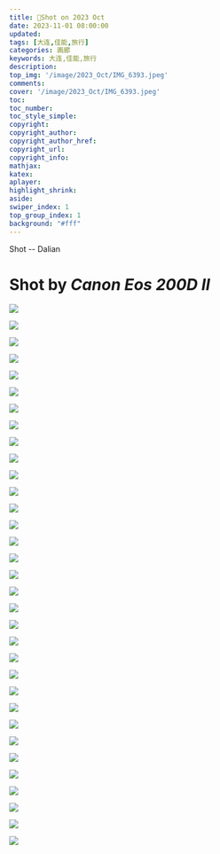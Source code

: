 ```yaml
---
title: 📸Shot on 2023 Oct
date: 2023-11-01 08:00:00
updated:
tags: [大连,佳能,旅行]
categories: 画廊
keywords: 大连,佳能,旅行
description: 
top_img: '/image/2023_Oct/IMG_6393.jpeg'
comments:
cover: '/image/2023_Oct/IMG_6393.jpeg'
toc:
toc_number:
toc_style_simple:
copyright:
copyright_author:
copyright_author_href:
copyright_url:
copyright_info:
mathjax:
katex:
aplayer:
highlight_shrink:
aside:
swiper_index: 1
top_group_index: 1
background: "#fff"
---
```


Shot -- Dalian
<!-- more -->
# Shot by _Canon Eos 200D II_

![](/image/2023_Oct/IMG_6386.jpeg)

![](/image/2023_Oct/IMG_6387.jpeg)

![](/image/2023_Oct/IMG_6388.jpeg)

![](/image/2023_Oct/IMG_6389.jpeg)

![](/image/2023_Oct/IMG_6391.jpeg)

![](/image/2023_Oct/IMG_6393.jpeg)

![](/image/2023_Oct/IMG_6403.jpeg)

![](/image/2023_Oct/IMG_6411.jpeg)

![](/image/2023_Oct/IMG_6428.jpeg)

![](/image/2023_Oct/IMG_6435.jpeg)

![](/image/2023_Oct/IMG_6436.jpeg)

![](/image/2023_Oct/IMG_6441.jpeg)

![](/image/2023_Oct/IMG_6482.jpeg)

![](/image/2023_Oct/IMG_6491.jpeg)

![](/image/2023_Oct/IMG_6493.jpeg)

![](/image/2023_Oct/IMG_6495.jpeg)

![](/image/2023_Oct/IMG_6508.jpeg)

![](/image/2023_Oct/IMG_6511.jpeg)

![](/image/2023_Oct/IMG_6514.jpeg)

![](/image/2023_Oct/IMG_6515.jpeg)

![](/image/2023_Oct/IMG_6526.jpeg)

![](/image/2023_Oct/IMG_6527.jpeg)

![](/image/2023_Oct/IMG_6533.jpeg)

![](/image/2023_Oct/IMG_6534.jpeg)

![](/image/2023_Oct/IMG_6535.jpeg)

![](/image/2023_Oct/IMG_6536.jpeg)

![](/image/2023_Oct/IMG_6560.jpeg)

![](/image/2023_Oct/IMG_6571.jpeg)

![](/image/2023_Oct/IMG_6576.jpeg)

![](/image/2023_Oct/IMG_6595.jpeg)

![](/image/2023_Oct/IMG_6615.jpeg)

![](/image/2023_Oct/IMG_6616.jpeg)

![](/image/2023_Oct/IMG_6657.jpeg)
